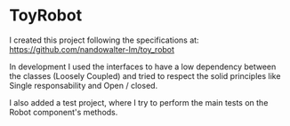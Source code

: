 # ToyRobot 
I created this project following the specifications at:
https://github.com/nandowalter-lm/toy_robot

In development I used the interfaces to have a low dependency between the classes (Loosely Coupled) and tried to respect the solid principles like Single responsability and Open / closed.

I also added a test project, where I try to perform the main tests on the Robot component's methods.
